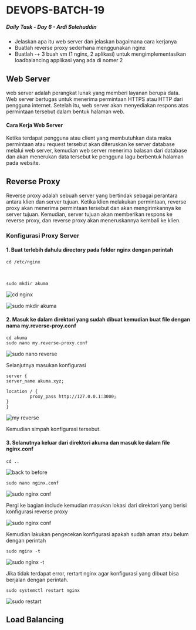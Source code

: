 # DEVOPS-BATCH-19
##### Daily Task - Day 6 - Ardi Solehuddin

-  Jelaskan apa itu web server dan jelaskan bagaimana cara kerjanya
-  Buatlah reverse proxy sederhana menggunakan nginx
-  Buatlah -+ 3 buah vm (1 nginx, 2 aplikasi) untuk mengimplementasikan loadbalancing applikasi yang ada di nomer 2

## Web Server
web server adalah perangkat lunak yang memberi layanan berupa data. Web server bertugas untuk menerima permintaan HTTPS atau HTTP dari pengguna internet. Setelah itu, web server akan menyediakan respons atas permintaan tersebut dalam bentuk halaman web.

#### Cara Kerja Web Server
Ketika terdapat pengguna atau client yang membutuhkan data maka permintaan atau request tersebut akan diteruskan ke server database melalui web server, kemudian web server menerima balasan dari database dan akan menerukan data tersebut ke pengguna lagu berbentuk halaman pada website. 

## Reverse Proxy
Reverse proxy adalah sebuah server yang bertindak sebagai perantara antara klien dan server tujuan. Ketika klien melakukan permintaan, reverse proxy akan menerima permintaan tersebut dan akan mengirimkannya ke server tujuan. Kemudian, server tujuan akan memberikan respons ke reverse proxy, dan reverse proxy akan meneruskannya kembali ke klien.

### Konfigurasi Proxy Server
#### 1. Buat terlebih dahulu directory pada folder nginx dengan perintah 

    cd /etc/nginx
  <br/>
    
    sudo mkdir akuma 

  ![cd nginx](https://github.com/ardi2105/DEVOPS-BATCH-19/assets/151701736/42aac019-6c71-475d-a79b-b724cff92952)

  ![sudo mkdir akuma](https://github.com/ardi2105/DEVOPS-BATCH-19/assets/151701736/60343432-f11d-4ddf-978d-50b29e568481)

#### 2. Masuk ke dalam direktori yang sudah dibuat kemudian buat file dengan nama my.reverse-proy.conf

    cd akuma
    sudo nano my.reverse-proxy.conf

  ![sudo nano reverse](https://github.com/ardi2105/DEVOPS-BATCH-19/assets/151701736/0d8d82aa-6ecd-43e3-a7f6-d0500796c2c7)

Selanjutnya masukan konfigurasi

    server { 
    server_name akuma.xyz; 
  
    location / { 
             proxy_pass http://127.0.0.1:3000;
    }
    }

  ![my reverse](https://github.com/ardi2105/DEVOPS-BATCH-19/assets/151701736/6ba81081-3dba-4dd9-967f-c0e8f3bc3338)

Kemudian simpah konfigurasi tersebut.

#### 3. Selanutnya keluar dari direktori akuma dan masuk ke dalam file nginx.conf

    cd ..
  
  ![back to before](https://github.com/ardi2105/DEVOPS-BATCH-19/assets/151701736/574d1829-ca38-4d56-a61e-3b739868c7ac)

    sudo nano nginx.conf

  ![sudo nginx conf](https://github.com/ardi2105/DEVOPS-BATCH-19/assets/151701736/80221b12-756e-43d4-a63a-4c747a7350e4)

Pergi ke bagian include kemudian masukan lokasi dari direktori yang berisi konfigurasi reverse proxy 

  ![sudo nginx conf](https://github.com/ardi2105/DEVOPS-BATCH-19/assets/151701736/e36f5c12-fb85-4a71-a7b2-135f48c4d65c)

Kemudian lakukan pengecekan konfigurasi apakah sudah aman atau belum dengan perintah

    sudo nginx -t

  ![sudo nginx -t](https://github.com/ardi2105/DEVOPS-BATCH-19/assets/151701736/9ff1d8f4-d8a8-4fb7-ba86-566dd5635e8d)

Jika tidak terdapat error, rertart nginx agar konfigurasi yang dibuat bisa berjalan dengan perintah. 

    sudo systemctl restart nginx

  ![sudo restart](https://github.com/ardi2105/DEVOPS-BATCH-19/assets/151701736/e99cc898-d8e6-4b1a-ac60-717af1edd77f)


















## Load Balancing

